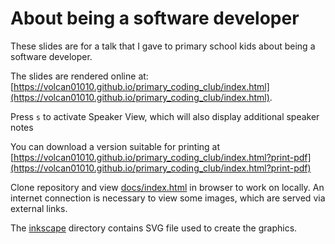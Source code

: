 # About being a software developer

These slides are for a talk that I gave to primary school kids about being a software developer.

The slides are rendered online at:
[https://volcan01010.github.io/primary_coding_club/index.html](https://volcan01010.github.io/primary_coding_club/index.html).

Press `s` to activate Speaker View, which will also display additional speaker
notes

You can download a version suitable for printing at
[https://volcan01010.github.io/primary_coding_club/index.html?print-pdf](https://volcan01010.github.io/primary_coding_club/index.html?print-pdf)


Clone repository and view [docs/index.html](docs/index.html) in browser to work
on locally.
An internet connection is necessary to view some images, which are served via external
links.

The [inkscape](inkscape) directory contains SVG file used to create the
graphics.
